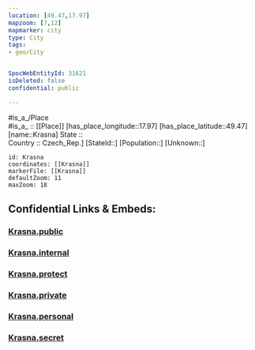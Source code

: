```yaml
---
location: [49.47,17.97] 
mapzoom: [7,12] 
mapmarker: city 
type: City
tags:
- geo/City


SpocWebEntityId: 31621
isDeleted: false
confidential: public

---
```

#is_a_/Place  
#is_a_ :: [[Place]] 
[has_place_longitude::17.97] 
[has_place_latitude::49.47] 
[name::Krasna] 
State ::  
Country :: Czech_Rep.] 
[StateId::] 
[Population::] 
[Unknown::] 


```leaflet
id: Krasna
coordinates: [[Krasna]] 
markerFile: [[Krasna]] 
defaultZoom: 11 
maxZoom: 18
```


## Confidential Links & Embeds: 

### [Krasna.public](/_public/\Earth\Continent\Europe\Europe~Central\Czech_Republic\regions~Czech_Republic\Zlínský\CityKrasna.public.md) 

### [Krasna.internal](/_internal/\Earth\Continent\Europe\Europe~Central\Czech_Republic\regions~Czech_Republic\Zlínský\CityKrasna.internal.md) 

### [Krasna.protect](/_protect/\Earth\Continent\Europe\Europe~Central\Czech_Republic\regions~Czech_Republic\Zlínský\CityKrasna.protect.md) 

### [Krasna.private](/_private/\Earth\Continent\Europe\Europe~Central\Czech_Republic\regions~Czech_Republic\Zlínský\CityKrasna.private.md) 

### [Krasna.personal](/_personal/\Earth\Continent\Europe\Europe~Central\Czech_Republic\regions~Czech_Republic\Zlínský\CityKrasna.personal.md) 

### [Krasna.secret](/_secret/\Earth\Continent\Europe\Europe~Central\Czech_Republic\regions~Czech_Republic\Zlínský\CityKrasna.secret.md)

